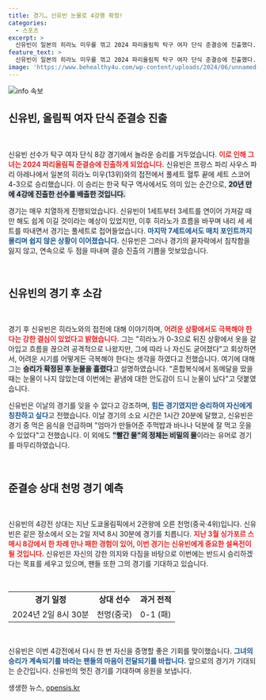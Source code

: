 ```yaml
---
title: 경기… 신유빈 눈물로 4강행 확정!
categories:
  - 스포츠
excerpt: >
  신유빈이 일본의 히라노 미우를 꺾고 2024 파리올림픽 탁구 여자 단식 준결승에 진출했다. 풀세트 접전 끝에 눈물의 승리를 거둔 그녀는 이 경기는 평생 잊지 못할 것이라며 감격을 표현했다. 이제 다가올 천멍과의 설욕전이 기대된다!
feature_text: >
  신유빈이 일본의 히라노 미우를 꺾고 2024 파리올림픽 탁구 여자 단식 준결승에 진출했다. 풀세트 접전 끝에 눈물의 승리를 거둔 그녀는 이 경기는 평생 잊지 못할 것이라며 감격을 표현했다. 이제 다가올 천멍과의 설욕전이 기대된다!
image: 'https://www.behealthy4u.com/wp-content/uploads/2024/06/unnamed-file.png'
---
```


<p><img src="https://www.behealthy4u.com/wp-content/uploads/2024/06/unnamed-file.png" alt="info 속보" /></p>

<h2>신유빈, 올림픽 여자 단식 준결승 진출</h2>

<p data-ke-size="size16">&nbsp;</p>

<p>신유빈 선수가 탁구 여자 단식 8강 경기에서 놀라운 승리를 거두었습니다. <b><span style="color: #ee2323;">이로 인해 그녀는 2024 파리올림픽 준결승에 진출하게 되었습니다.</span></b> 신유빈은 프랑스 파리 사우스 파리 아레나에서 일본의 히라노 미우(13위)와의 접전에서 풀세트 혈투 끝에 세트 스코어 4-3으로 승리했습니다. 이 승리는 한국 탁구 역사에서도 의미 있는 순간으로, <b><span style="background-color: #21538527;">20년 만에 4강에 진출한 선수를 배출한 것입니다.</span></b> </p>

<p>경기는 매우 치열하게 진행되었습니다. 신유빈이 1세트부터 3세트를 연이어 가져갈 때만 해도 쉽게 이길 것이라는 예상이 있었지만, 이후 히라노가 흐름을 바꾸며 내리 세 세트를 따내면서 경기는 풀세트로 접어들었습니다. <b><span style="color: #1a5490;">마지막 7세트에서도 매치 포인트까지 몰리며 쉽지 않은 상황이 이어졌습니다.</span></b> 신유빈은 그러나 경기의 끝자락에서 침착함을 잃지 않고, 연속으로 두 점을 따내며 결승 진출의 기쁨을 맛보았습니다.</p>

<p data-ke-size="size16">&nbsp;</p>

<h2>신유빈의 경기 후 소감</h2>

<p data-ke-size="size16">&nbsp;</p>

<p>경기 후 신유빈은 히라노와의 접전에 대해 이야기하며, <b><span style="color: #ee2323;">어려운 상황에서도 극복해야 한다는 강한 결심이 있었다고 밝혔습니다.</span></b> 그는 "히라노가 0-3으로 뒤진 상황에서 옷을 갈아입고 흐름을 끊으려 공격적으로 나왔지만, 그에 따라 나 자신도 굳어졌다"고 회상하면서, 어려운 시기를 어떻게든 극복해야 한다는 생각을 하였다고 전했습니다. 여기에 대해 그는 <b><span style="background-color: #21538527;">승리가 확정된 후 눈물을 흘렸다</span></b>고 설명하였습니다. "혼합복식에서 동메달을 땄을 때는 눈물이 나지 않았는데 이번에는 끝냄에 대한 안도감이 드니 눈물이 났다"고 덧붙였습니다.</p>

<p>신유빈은 이날의 경기를 잊을 수 없다고 강조하며, <b><span style="color: #1a5490;">힘든 경기였지만 승리하여 자신에게 칭찬하고 싶다</span></b>고 전했습니다. 이날 경기의 소요 시간은 1시간 20분에 달했고, 신유빈은 경기 중 먹은 음식을 언급하며 "엄마가 만들어준 주먹밥과 바나나 덕분에 잘 먹고 웃을 수 있었다"고 전했습니다. 이 외에도 <b><span style="background-color: #21538527;">"빨간 물"의 정체는 비밀의 물</span></b>이라는 유머로 경기를 마무리하였습니다.</p>

<p data-ke-size="size16">&nbsp;</p>

<h2>준결승 상대 천멍 경기 예측</h2>

<p data-ke-size="size16">&nbsp;</p>

<p>신유빈의 4강전 상대는 지난 도쿄올림픽에서 2관왕에 오른 천멍(중국·4위)입니다. 신유빈은 같은 장소에서 오는 2일 저녁 8시 30분에 경기를 치릅니다. <b><span style="color: #ee2323;">지난 3월 싱가포르 스매시 8강에서 한 차례 만나 패한 경험이 있어, 이번 경기는 신유빈에게 중요한 설욕전이 될 것입니다.</span></b> 신유빈은 자신의 강한 의지와 다짐을 바탕으로 이번에는 반드시 승리하겠다는 목표를 세우고 있으며, 팬들 또한 그의 경기를 기대하고 있습니다.</p>

<p data-ke-size="size16">&nbsp;</p>

<table style="width: 100%; border-collapse: collapse;">
  <tr>
    <td style="text-align: center; height: 17px;"><b>경기 일정</b></td>
    <td style="text-align: center; height: 17px;"><b>상대 선수</b></td>
    <td style="text-align: center; height: 17px;"><b>과거 전적</b></td>
  </tr>
  <tr>
    <td style="text-align: center; height: 17px;">2024년 2일 8시 30분</td>
    <td style="text-align: center; height: 17px;">천멍(중국)</td>
    <td style="text-align: center; height: 17px;">0-1 (패)</td>
  </tr>
</table>

<p data-ke-size="size16">&nbsp;</p>

<p>신유빈은 이번 4강전에서 다시 한 번 자신을 증명할 좋은 기회를 맞이했습니다. <b><span style="color: #1a5490;">그녀의 승리가 계속되기를 바라는 팬들의 마음이 전달되기를 바랍니다.</span></b> 앞으로의 경기가 기대되는 순간입니다. 신유빈의 멋진 경기를 기대하며 응원을 보냅니다.</p>
생생한 뉴스, <a href="https://opensis.kr" rel="dofollow">opensis.kr</a>


